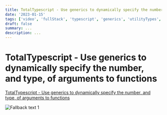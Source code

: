 ```yaml
---
title: TotalTypescript - Use generics to dynamically specify the number, and type, of arguments to functions
date: '2023-01-15'
tags: ['video', 'fullStack', 'typescript', 'generics', 'utilityTypes', 'extractUtilityType #read', 'withResume']
draft: false
summary: ...
description: ...
---
```


# TotalTypescript - Use generics to dynamically specify the number, and type, of arguments to functions

[TotalTypescript - Use generics to dynamically specify the number, and type, of arguments to functions](https://www.totaltypescript.com/tips/use-generics-to-dynamically-specify-the-number-and-type-of-arguments-to-functions)

![Fallback text 1](/static/assets/pasted-image-20221012181429.png)